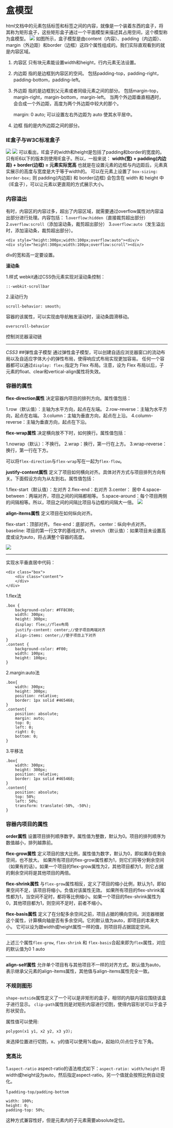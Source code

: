 盒模型
===================

html文档中的元素包括标签和标签之间的内容，就像是一个装着东西的盒子，将其称为矩形盒子，这些矩形盒子通过一个平面模型来描述其占用空间，这个模型称为盒模型。
![](./相关文件/9.1.JPG)
如图所示，盒子模型是由content（内容）、padding（内边距）、margin（外边距）和border（边框）这四个属性组成的。我们实际直观看到的就是内容区域。

 1. 内容区
只有块元素能设置width和height，行内元素无法设置。
 2. 内边距
指的是边框到内容区的空间。
包括padding-top，padding-right，padding-bottom，padding-left。
 3. 外边距
指的是边框到父元素或者同级元素之间的部分。
包括margin-top，margin-right，margin-bottom，margin-left。
当两个外边距垂直相遇时，会合成一个外边距，高度为两个外边距中较大的那个。

    margin: 0 auto;
可以设置左右外边距为 auto 使其水平居中。
 4. 边框
指的是内外边距之间的部分。

###  IE盒子与W3C标准盒子
![](./相关文件/9.4.JPG)
![](./相关文件/9.5.JPG)
可以看出，IE盒子的width和height是包括了padding和border的宽度的。只有IE6以下的版本则使用IE盒子。所以，一般来说：
**width(宽) + padding(内边距) + border(边框) = 元素实际宽高**
也就是在设置元素的边框与内边距后，元素真实展示的高度与宽度是大于等于width的。
可以在元素上设置了 `box-sizing: border-box;` 则 padding(内边距) 和 border(边框) 会包含在 width 和 height 中（IE盒子），可以让元素以更直观的方式展示大小。

###  内容溢出

有时，内容区的内容过多，超出了内容区域，就需要通过overflow属性对内容溢出部分进行处理。内容包括：
1.`overflow:hidden`（直接裁剪超出部分）
2.`overflow:scroll`（添加滚动条，裁剪超出部分）
3.`overflow:auto`（发生溢出时，添加滚动条，裁剪超出部分）。

    <div style="height:300px;width:100px;overflow:auto"><div/>
    <div style="height:300px;width:100px;overflow:scroll"><div/>
div的宽和高一定要设置。

**滚动条**

1.样式
webkit通过CSS伪元素实现对滚动条控制：
```
::-webkit-scrollbar 
```

2.滚动行为
```
scroll-behavior: smooth;
```
容器的该属性，可以实现由导航触发滚动时，滚动条圆滑移动。
```
overscroll-behavior
```
控制浏览器滚动链

----------


*CSS3*
##弹性盒子模型
通过弹性盒子模型，可以创建自适应浏览器窗口的流动布局以及自适应字体大小的弹性布局，使得响应式布局实现更加容易。
任何一个容器都可以通过`display: flex;`指定为 Flex 布局。注意，设为 Flex 布局以后，子元素的float、clear和vertical-align属性将失效。

###  容器的属性

**flex-direction属性**
决定容器内项目的排列方向。属性值包括：

1.row（默认值）：主轴为水平方向，起点在左端。
2.row-reverse：主轴为水平方向，起点在右端。
3.column：主轴为垂直方向，起点在上沿。
4.column-reverse：主轴为垂直方向，起点在下沿。

**flex-wrap属性**
决定横向放不下时，如何换行。属性值包括：

1.nowrap（默认）：不换行。
2.wrap：换行，第一行在上方。
3.wrap-reverse：换行，第一行在下方。

可以将`flex-direction`与`flex-wrap`写在一起为`flex-flow`。

**justify-content属性**
定义了项目如何横向对齐。具体对齐方式与项目排列方向有关。下面假设方向为从左到右。属性值包括：

1.flex-start（默认值）：左对齐
2.flex-end：右对齐
3.center： 居中
4.space-between：两端对齐，项目之间的间隔都相等。
5.space-around：每个项目两侧的间隔相等。所以，项目之间的间隔比项目与边框的间隔大一倍。
![](./相关文件/9.2.png)

**align-items属性**
定义项目在如何纵向对齐。

flex-start：顶部对齐。
flex-end：底部对齐。
center：纵向中点对齐。
baseline: 项目的第一行文字的基线对齐。
stretch（默认值）：如果项目未设置高度或设为auto，将占满整个容器的高度。

![](./相关文件/9.3.png)


----------

实现水平垂直居中代码：

    <div class="box">
        <div class="content">
        </div>
    </div>
1.flex法

    .box {
        background-color: #FF8C00;
        width: 300px;
        height: 300px;
        display: flex;//flex布局
        justify-content: center;//使子项目两端对齐
        align-items: center;//使子项目上下对齐
    }
    .content {
        background-color: #F00;
        width: 100px;
        height: 100px;
    }

2.margin:auto法

    .box{
        width: 300px;
        height: 300px;
        position: relative;
        border: 1px solid #465468;
    }
    .content{
        position: absolute;
        margin: auto;
        top: 0;
        left: 0;
        right: 0;
        bottom: 0;
    }

3.平移法

    .box{
        width: 300px;
        height: 300px;
        position: relative;
        border: 1px solid #465468;
    }
    .content{
        position: absolute;
        top: 50%;
	    left: 50%;
	    transform: translate(-50%, -50%);
    }

###  容器内项目的属性

**order属性**
设置项目排列顺序数字。属性值为整数，默认为0。项目的排列顺序为数值越小，排列越靠前。

**flex-grow属性**
定义项目的放大比例，属性值为数字，默认为0，即如果存在剩余空间，也不放大。
如果所有项目的flex-grow属性都为1，则它们将等分剩余空间（如果有的话）。如果一个项目的flex-grow属性为2，其他项目都为1，则它占据的剩余空间将是其他项目的两倍。

**flex-shrink属性**
与`flex-grow`属性相反，定义了项目的缩小比例，默认为1，即如果空间不足，该项目将缩小。负值对该属性无效。
如果所有项目的flex-shrink属性都为1，当空间不足时，都将等比例缩小。如果一个项目的flex-shrink属性为0，其他项目都为1，则空间不足时，前者不缩小。

**flex-basis属性**
定义了在分配多余空间之前，项目占据的横向空间。浏览器根据这个属性，计算横向轴是否有多余空间。它的默认值为auto，即项目的本来大小。
它可以设为跟width或height属性一样的值，则项目将占据固定空间。



 
----------
上述三个属性`flex-grow`, `flex-shrink` 和 `flex-basis`合起来即为`flex`属性，对应的默认值为0 1 auto


----------
**align-self属性**
允许单个项目有与其他项目不一样的对齐方式。默认值为auto，表示继承父元素的align-items属性，其他值与align-items属性完全一致。

###  不规则图形

`shape-outside`属性定义了一个可以是非矩形的盒子，相邻的内联内容应围绕该盒子进行显示。
`clip-path`属性则是对矩形内容进行切割，使得内容形状可以于盒子形状契合。

属性值可以使用:

    polygon(x1 y1, x2 y2, x3 y3);
来选择位置进行切割，x、y的值可以使用%或px，起始(0,0)点位于左下角。

###  宽高比
1.`aspect-ratio`
aspect-ratio的语法格式如下：`aspect-ratio: width/height`
将width或height设为auto，然后指定aspect-ratio。另一个值就会按照比例自动变化。

1.`padding-top/padding-bottom`
```
width: 100%;
height: 0;
padding-top: 50%;
```
这种方式兼容性好，但是元素内的子元素需要absolute定位。